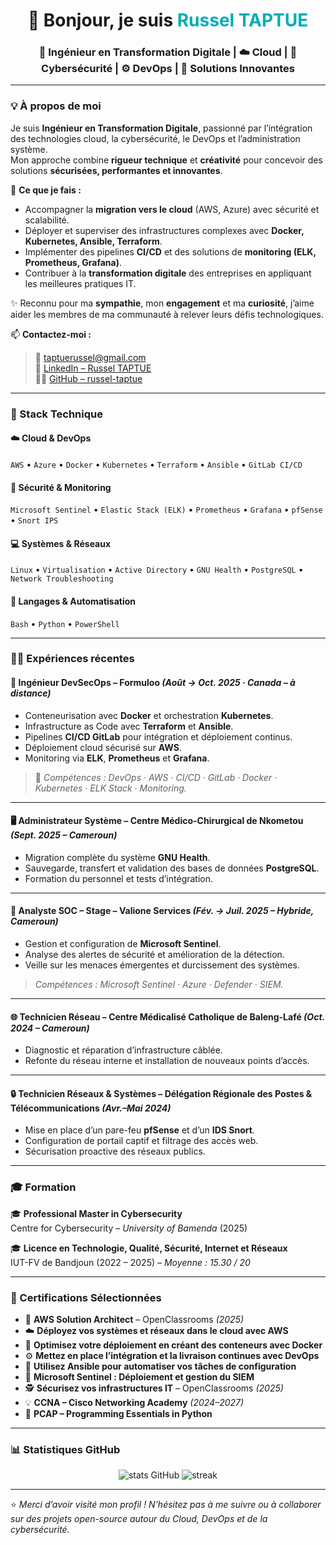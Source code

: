<!-- 🌐 Profil GitHub de Russel TAPTUE -->

<h1 align="center">👋 Bonjour, je suis <span style="color:#00ADB5">Russel TAPTUE</span></h1>
<h3 align="center">💼 Ingénieur en Transformation Digitale | ☁️ Cloud | 🔐 Cybersécurité | ⚙️ DevOps | 🚀 Solutions Innovantes</h3>

---

### 💡 À propos de moi

Je suis **Ingénieur en Transformation Digitale**, passionné par l’intégration des technologies cloud, la cybersécurité, le DevOps et l’administration système.  
Mon approche combine **rigueur technique** et **créativité** pour concevoir des solutions **sécurisées, performantes et innovantes**.

🎯 **Ce que je fais :**
- Accompagner la **migration vers le cloud** (AWS, Azure) avec sécurité et scalabilité.  
- Déployer et superviser des infrastructures complexes avec **Docker, Kubernetes, Ansible, Terraform**.  
- Implémenter des pipelines **CI/CD** et des solutions de **monitoring (ELK, Prometheus, Grafana)**.  
- Contribuer à la **transformation digitale** des entreprises en appliquant les meilleures pratiques IT.

✨ Reconnu pour ma **sympathie**, mon **engagement** et ma **curiosité**, j’aime aider les membres de ma communauté à relever leurs défis technologiques.

📫 **Contactez-moi :**
> 💌 [taptuerussel@gmail.com](mailto:taptuerussel@gmail.com)  
> 🔗 [LinkedIn – Russel TAPTUE](https://www.linkedin.com/in/russel-taptue/)  
> 🧑‍💻 [GitHub – russel-taptue](https://github.com/russel-taptue)

---

### 🧰 Stack Technique

#### ☁️ Cloud & DevOps
`AWS` • `Azure` • `Docker` • `Kubernetes` • `Terraform` • `Ansible` • `GitLab CI/CD`

#### 🔐 Sécurité & Monitoring
`Microsoft Sentinel` • `Elastic Stack (ELK)` • `Prometheus` • `Grafana` • `pfSense` • `Snort IPS`

#### 💻 Systèmes & Réseaux
`Linux` • `Virtualisation` • `Active Directory` • `GNU Health` • `PostgreSQL` • `Network Troubleshooting`

#### 🧠 Langages & Automatisation
`Bash` • `Python` • `PowerShell`

---

### 🧑‍💼 Expériences récentes

#### 🚀 **Ingénieur DevSecOps** – Formuloo *(Août → Oct. 2025 · Canada – à distance)*
- Conteneurisation avec **Docker** et orchestration **Kubernetes**.  
- Infrastructure as Code avec **Terraform** et **Ansible**.  
- Pipelines **CI/CD GitLab** pour intégration et déploiement continus.  
- Déploiement cloud sécurisé sur **AWS**.  
- Monitoring via **ELK**, **Prometheus** et **Grafana**.  

> 🧩 *Compétences : DevOps · AWS · CI/CD · GitLab · Docker · Kubernetes · ELK Stack · Monitoring.*

---

#### 🖥️ **Administrateur Système** – Centre Médico-Chirurgical de Nkometou *(Sept. 2025 – Cameroun)*
- Migration complète du système **GNU Health**.  
- Sauvegarde, transfert et validation des bases de données **PostgreSQL**.  
- Formation du personnel et tests d’intégration.  

---

#### 🔎 **Analyste SOC – Stage** – Valione Services *(Fév. → Juil. 2025 – Hybride, Cameroun)*
- Gestion et configuration de **Microsoft Sentinel**.  
- Analyse des alertes de sécurité et amélioration de la détection.  
- Veille sur les menaces émergentes et durcissement des systèmes.  

> *Compétences : Microsoft Sentinel · Azure · Defender · SIEM.*

---

#### 🌐 **Technicien Réseau** – Centre Médicalisé Catholique de Baleng-Lafé *(Oct. 2024 – Cameroun)*
- Diagnostic et réparation d’infrastructure câblée.  
- Refonte du réseau interne et installation de nouveaux points d’accès.  

---

#### 🔒 **Technicien Réseaux & Systèmes** – Délégation Régionale des Postes & Télécommunications *(Avr.–Mai 2024)*
- Mise en place d’un pare-feu **pfSense** et d’un **IDS Snort**.  
- Configuration de portail captif et filtrage des accès web.  
- Sécurisation proactive des réseaux publics.  

---

### 🎓 Formation

🎓 **Professional Master in Cybersecurity**  
Centre for Cybersecurity – *University of Bamenda* (2025)

🎓 **Licence en Technologie, Qualité, Sécurité, Internet et Réseaux**  
IUT-FV de Bandjoun (2022 – 2025) – *Moyenne : 15.30 / 20*

---

### 🧾 Certifications Sélectionnées

- 🧱 **AWS Solution Architect** – OpenClassrooms *(2025)*  
- ☁️ **Déployez vos systèmes et réseaux dans le cloud avec AWS**  
- 🐳 **Optimisez votre déploiement en créant des conteneurs avec Docker**  
- ⚙️ **Mettez en place l’intégration et la livraison continues avec DevOps**  
- 🧩 **Utilisez Ansible pour automatiser vos tâches de configuration**  
- 🧠 **Microsoft Sentinel : Déploiement et gestion du SIEM**  
- 🕵️ **Sécurisez vos infrastructures IT** – OpenClassrooms *(2025)*  
- 💡 **CCNA – Cisco Networking Academy** *(2024–2027)*  
- 💬 **PCAP – Programming Essentials in Python**

---

### 📊 Statistiques GitHub

<p align="center">
  <img src="https://github-readme-stats.vercel.app/api?username=russel-taptue&show_icons=true&theme=tokyonight" alt="stats GitHub" />
  <img src="https://github-readme-streak-stats.herokuapp.com/?user=russel-taptue&theme=tokyonight" alt="streak" />
</p>

---

⭐️ *Merci d’avoir visité mon profil ! N’hésitez pas à me suivre ou à collaborer sur des projets open-source autour du Cloud, DevOps et de la cybersécurité.*  

